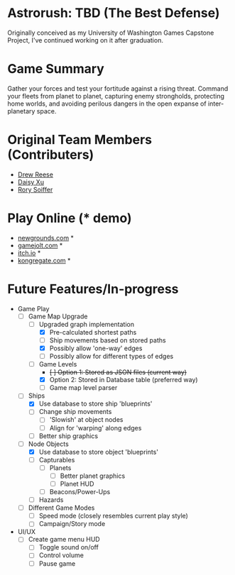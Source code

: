 # Astrorush: TBD (The Best Defense)
Originally conceived as my University of Washington Games Capstone Project, I've continued working on it after graduation.

# Game Summary
Gather your forces and test your fortitude against a rising threat.  Command your fleets from planet to planet, capturing enemy strongholds, protecting home worlds, and avoiding perilous dangers in the open expanse of inter-planetary space.

# Original Team Members (Contributers)
* [Drew Reese](https://github.com/awreese)
* [Daisy Xu](https://github.com/xdaisy)
* [Rory Soiffer](https://github.com/Weirdbob95)

# Play Online (* demo)
* [newgrounds.com](http://www.newgrounds.com/portal/view/693430 "AstroRush") *
* [gamejolt.com](http://gamejolt.com/games/astrorush/258084 "AstroRush") *
* [itch.io](https://dazeforever.itch.io/astrorush "AstroRush") *
* [kongregate.com](http://www.kongregate.com/games/manydazelater/astrorush "AstroRush") *

# Future Features/In-progress
- Game Play
    - [ ] Game Map Upgrade
        - [ ] Upgraded graph implementation
            - [x] Pre-calculated shortest paths
            - [ ] Ship movements based on stored paths
            - [x] Possibly allow 'one-way' edges
            - [ ] Possibly allow for different types of edges
        - [ ] Game Levels
            - ~~[ ] Option 1: Stored as JSON files (current way)~~
            - [x] Option 2: Stored in Database table (preferred way)
            - [ ] Game map level parser
    - [ ] Ships
        - [x] Use database to store ship 'blueprints'
        - [ ] Change ship movements
            - [ ] 'Slowish' at object nodes
            - [ ] Align for 'warping' along edges
        - [ ] Better ship graphics
    - [ ] Node Objects
        - [x] Use database to store object 'blueprints'
        - [ ] Capturables
            - [ ] Planets
                - [ ] Better planet graphics
                - [ ] Planet HUD
            - [ ] Beacons/Power-Ups
        - [ ] Hazards
    - [ ] Different Game Modes
        - [ ] Speed mode (closely resembles current play style)
        - [ ] Campaign/Story mode
- UI/UX
    - [ ] Create game menu HUD
        - [ ] Toggle sound on/off
        - [ ] Control volume
        - [ ] Pause game

